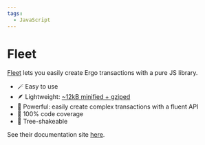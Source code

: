 ```yaml
---
tags:
  - JavaScript
---
```


# Fleet

[Fleet](https://github.com/capt-nemo429/fleet) lets you easily create Ergo transactions with a pure JS library. 

- 🪄 Easy to use
- 🪶 Lightweight: [~12kB minified + gziped](https://bundlephobia.com/package/@fleet-sdk/core)
- 🦾 Powerful: easily create complex transactions with a fluent API
- 🧪 100% code coverage
- 🌲 Tree-shakeable

See their documentation site [here](https://fleet-sdk.github.io/docs/).
